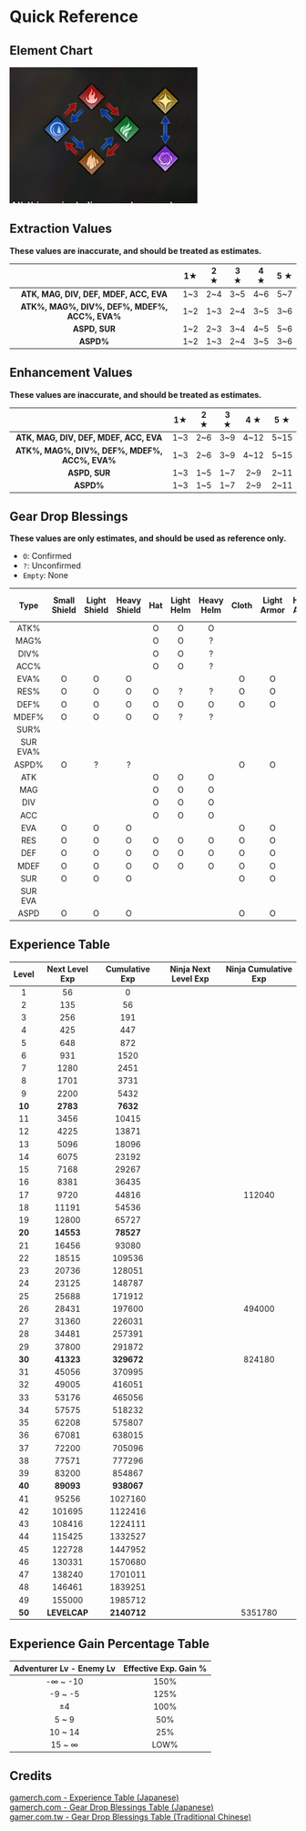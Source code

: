 # Quick Reference


## Element Chart

![Element Chart](./img/element-chart.png)

## Extraction Values

**These values are inaccurate, and should be treated as estimates.**

|                                               |  1★ | 2 ★ | 3 ★ | 4 ★ | 5 ★ |
|:---------------------------------------------:|:---:|:---:|:---:|:---:|:---:|
|     **ATK, MAG, DIV, DEF, MDEF, ACC, EVA**    | 1~3 | 2~4 | 3~5 | 4~6 | 5~7 |
| **ATK%, MAG%, DIV%, DEF%, MDEF%, ACC%, EVA%** | 1~2 | 1~3 | 2~4 | 3~5 | 3~6 |
|                 **ASPD, SUR**                 | 1~2 | 2~3 | 3~4 | 4~5 | 5~6 |
|                   **ASPD%**                   | 1~2 | 1~3 | 2~4 | 3~5 | 3~6 |

## Enhancement Values

**These values are inaccurate, and should be treated as estimates.**

|                                               |  1★ | 2 ★ | 3 ★ |  4 ★ |  5 ★ |
|:---------------------------------------------:|:---:|:---:|:---:|:----:|:----:|
|     **ATK, MAG, DIV, DEF, MDEF, ACC, EVA**    | 1~3 | 2~6 | 3~9 | 4~12 | 5~15 |
| **ATK%, MAG%, DIV%, DEF%, MDEF%, ACC%, EVA%** | 1~3 | 2~6 | 3~9 | 4~12 | 5~15 |
|                 **ASPD, SUR**                 | 1~3 | 1~5 | 1~7 |  2~9 | 2~11 |
|                   **ASPD%**                   | 1~3 | 1~5 | 1~7 |  2~9 | 2~11 |

## Gear Drop Blessings

**These values are only estimates, and should be used as reference only.**

* `O`: Confirmed
* `?`: Unconfirmed
* `Empty`: None

|   Type   | Small Shield | Light Shield | Heavy Shield | Hat | Light Helm | Heavy Helm | Cloth | Light Armor | Heavy Armor | Gloves | Light Gauntlets | Heavy Gauntlets | Shoes | Light Foot Armor | Heavy Foot Armor | Accessory |
|:--------:|:------------:|:------------:|:------------:|:---:|:----------:|:----------:|:-----:|:-----------:|:-----------:|:------:|:---------------:|:---------------:|:-----:|:----------------:|:----------------:|:---------:|
|   ATK%   |              |              |              |  O  |      O     |      O     |       |             |             |        |                 |                 |       |                  |                  |     O     |
|   MAG%   |              |              |              |  O  |      O     |      ?     |       |             |             |        |                 |                 |       |                  |                  |           |
|   DIV%   |              |              |              |  O  |      O     |      ?     |       |             |             |    O   |        O        |        ?        |       |                  |                  |     O     |
|   ACC%   |              |              |              |  O  |      O     |      ?     |       |             |             |    O   |        O        |        ?        |   O   |         ?        |         O        |     O     |
|   EVA%   |       O      |       O      |       O      |     |            |            |   O   |      O      |      O      |        |                 |                 |   O   |         O        |         O        |     ?     |
|   RES%   |       O      |       O      |       O      |  O  |      ?     |      ?     |   O   |      O      |      ?      |        |                 |                 |       |                  |                  |           |
|   DEF%   |       O      |       O      |       O      |  O  |      O     |      O     |   O   |      O      |      O      |        |                 |                 |       |                  |                  |     O     |
|   MDEF%  |       O      |       O      |       O      |  O  |      ?     |      ?     |       |             |             |        |                 |                 |       |                  |                  |           |
|   SUR%   |              |              |              |     |            |            |       |             |             |        |                 |                 |       |                  |                  |           |
| SUR EVA% |              |              |              |     |            |            |       |             |             |        |                 |                 |       |                  |                  |           |
|   ASPD%  |       O      |       ?      |       ?      |     |            |            |   O   |      O      |      ?      |        |                 |                 |   O   |         ?        |         ?        |     O     |
|    ATK   |              |              |              |  O  |      O     |      O     |       |             |             |    O   |        O        |        O        |       |                  |                  |     O     |
|    MAG   |              |              |              |  O  |      O     |      O     |       |             |             |    O   |        ?        |        ?        |       |                  |                  |     O     |
|    DIV   |              |              |              |  O  |      O     |      O     |       |             |             |    O   |        O        |        O        |       |                  |                  |     O     |
|    ACC   |              |              |              |  O  |      O     |      O     |       |             |             |    O   |        O        |        O        |   O   |         O        |         O        |     O     |
|    EVA   |       O      |       O      |       O      |     |            |            |   O   |      O      |      O      |        |                 |                 |   O   |         O        |         O        |     O     |
|    RES   |       O      |       O      |       O      |  O  |      O     |      O     |   O   |      O      |      ?      |        |                 |                 |   O   |         O        |         O        |           |
|    DEF   |       O      |       O      |       O      |  O  |      O     |      O     |   O   |      O      |      O      |    O   |        O        |        O        |   O   |         O        |         O        |     O     |
|   MDEF   |       O      |       O      |       O      |  O  |      O     |      O     |   O   |      O      |      O      |    O   |        O        |        O        |   O   |         O        |         O        |     O     |
|    SUR   |       O      |       O      |       O      |     |            |            |   O   |      O      |      ?      |        |                 |                 |       |                  |                  |     O     |
|  SUR EVA |              |              |              |     |            |            |       |             |             |        |                 |                 |       |                  |                  |           |
|   ASPD   |       O      |       O      |       O      |     |            |            |   O   |      O      |      ?      |        |                 |                 |   O   |         O        |         O        |     O     |

## Experience Table

|  Level | Next Level Exp | Cumulative Exp | Ninja Next Level Exp | Ninja Cumulative Exp |
|:------:|:--------------:|:--------------:|:--------------------:|:--------------------:|
|    1   |       56       |        0       |                      |                      |
|    2   |       135      |       56       |                      |                      |
|    3   |       256      |       191      |                      |                      |
|    4   |       425      |       447      |                      |                      |
|    5   |       648      |       872      |                      |                      |
|    6   |       931      |      1520      |                      |                      |
|    7   |      1280      |      2451      |                      |                      |
|    8   |      1701      |      3731      |                      |                      |
|    9   |      2200      |      5432      |                      |                      |
| **10** |    **2783**    |    **7632**    |                      |                      |
|   11   |      3456      |      10415     |                      |                      |
|   12   |      4225      |      13871     |                      |                      |
|   13   |      5096      |      18096     |                      |                      |
|   14   |      6075      |      23192     |                      |                      |
|   15   |      7168      |      29267     |                      |                      |
|   16   |      8381      |      36435     |                      |                      |
|   17   |      9720      |      44816     |                      |        112040        |
|   18   |      11191     |      54536     |                      |                      |
|   19   |      12800     |      65727     |                      |                      |
| **20** |    **14553**   |    **78527**   |                      |                      |
|   21   |      16456     |      93080     |                      |                      |
|   22   |      18515     |     109536     |                      |                      |
|   23   |      20736     |     128051     |                      |                      |
|   24   |      23125     |     148787     |                      |                      |
|   25   |      25688     |     171912     |                      |                      |
|   26   |      28431     |     197600     |                      |        494000        |
|   27   |      31360     |     226031     |                      |                      |
|   28   |      34481     |     257391     |                      |                      |
|   29   |      37800     |     291872     |                      |                      |
| **30** |    **41323**   |   **329672**   |                      |        824180        |
|   31   |      45056     |     370995     |                      |                      |
|   32   |      49005     |     416051     |                      |                      |
|   33   |      53176     |     465056     |                      |                      |
|   34   |      57575     |     518232     |                      |                      |
|   35   |      62208     |     575807     |                      |                      |
|   36   |      67081     |     638015     |                      |                      |
|   37   |      72200     |     705096     |                      |                      |
|   38   |      77571     |     777296     |                      |                      |
|   39   |      83200     |     854867     |                      |                      |
| **40** |    **89093**   |   **938067**   |                      |                      |
|   41   |      95256     |     1027160    |                      |                      |
|   42   |     101695     |     1122416    |                      |                      |
|   43   |     108416     |     1224111    |                      |                      |
|   44   |     115425     |     1332527    |                      |                      |
|   45   |     122728     |     1447952    |                      |                      |
|   46   |     130331     |     1570680    |                      |                      |
|   47   |     138240     |     1701011    |                      |                      |
|   48   |     146461     |     1839251    |                      |                      |
|   49   |     155000     |     1985712    |                      |                      |
| **50** |  **LEVELCAP**  |   **2140712**  |                      |        5351780       |

## Experience Gain Percentage Table

| Adventurer Lv - Enemy Lv | Effective Exp. Gain % |
|:------------------------:|:---------------------:|
|         -∞ ~ -10         |         150%          |
|         -9 ~ -5          |         125%          |
|              ±4          |         100%          |
|          5 ~ 9           |          50%          |
|         10 ~ 14          |          25%          |
|         15 ~ ∞           |         LOW%          |

## Credits

[gamerch.com - Experience Table (Japanese)](https://gamerch.com/wizardry-daphne/877807)  
[gamerch.com - Gear Drop Blessings Table (Japanese)](https://gamerch.com/wizardry-daphne/877484)  
[gamer.com.tw - Gear Drop Blessings Table (Traditional Chinese)](https://forum.gamer.com.tw/C.php?bsn=70180&snA=384&tnum=7https://forum.gamer.com.tw/C.php?bsn=70180&snA=384&tnum=7)  